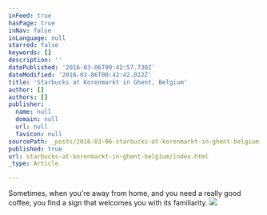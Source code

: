 ```yaml
---
inFeed: true
hasPage: true
inNav: false
inLanguage: null
starred: false
keywords: []
description: ''
datePublished: '2016-03-06T00:42:57.730Z'
dateModified: '2016-03-06T00:42:42.022Z'
title: 'Starbucks at Korenmarkt in Ghent, Belgium'
author: []
authors: []
publisher:
  name: null
  domain: null
  url: null
  favicon: null
sourcePath: _posts/2016-03-06-starbucks-at-korenmarkt-in-ghent-belgium.md
published: true
url: starbucks-at-korenmarkt-in-ghent-belgium/index.html
_type: Article

---
```

Sometimes, when you're away from home, and you need a really good coffee, you find a sign that welcomes you with its familiarity.
![](https://the-grid-user-content.s3-us-west-2.amazonaws.com/6d468899-e861-4264-9d49-f4cf69f9e06e.jpg)